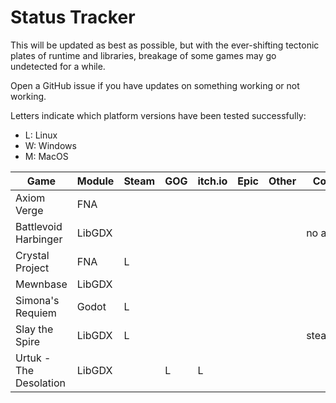 # Status Tracker

This will be updated as best as possible, but with the ever-shifting tectonic plates of runtime and libraries, breakage of some games may go undetected for a while.

Open a GitHub issue if you have updates on something working or not working.

Letters indicate which platform versions have been tested successfully:

* L: Linux
* W: Windows
* M: MacOS

|Game			|Module	|Steam	|GOG	|itch.io|Epic	|Other	|Comments	|
|-----------------------|-------|-------|-------|-------|-------|-------|---------------|
|Axiom Verge		|FNA	|	|	|	|	|	|		|
|Battlevoid Harbinger	|LibGDX	|	|	|	|	|	|no audio	|
|Crystal Project	|FNA	|L	|	|	|	|	|		|
|Mewnbase		|LibGDX	|	|	|	|	|	|		|
|Simona's Requiem	|Godot	|L	|	|	|	|	|		|
|Slay the Spire		|LibGDX	|L	|	|	|	|	|steamworks4j	|
|Urtuk - The Desolation	|LibGDX	|	|L	|L	|	|	|		|
